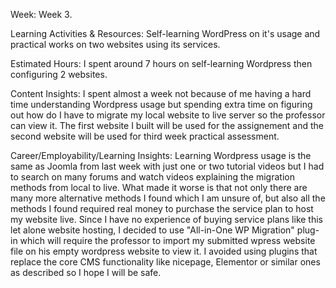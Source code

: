 Week: 
	Week 3.

Learning Activities & Resources: 
	Self-learning WordPress on it's usage and practical works on two websites using its services.

Estimated Hours: 
	I spent around 7 hours on self-learning Wordpress then configuring 2 websites.
 
Content Insights: 
	I spent almost a week not because of me having a hard time understanding Wordpress usage but spending extra time on figuring out how do I have to migrate my local website to live server so the professor can view it. The first website I built will be used for the assignement and the second website will be used for third week practical assessment.

Career/Employability/Learning Insights: 
	Learning Wordpress usage is the same as Joomla from last week with just one or two tutorial videos but I had to search on many forums and watch videos explaining the migration methods from local to live. What made it worse is that not only there are many more alternative methods I found which I am unsure of, but also all the methods I found required real money to purchase the service plan to host my website live. Since I have no experience of buying service plans like this let alone website hosting, I decided to use "All-in-One WP Migration" plug-in which will require the professor to import my submitted wpress website file on his empty wordpress website to view it. I avoided using plugins that replace the core CMS functionality like nicepage, Elementor or similar ones as described so I hope I will be safe.
